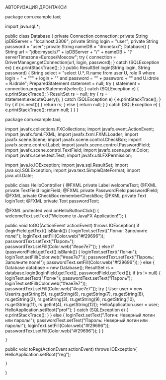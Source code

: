 АВТОРИЗАЦИЯ ДРОНТАКСИ


package com.example.taxi;

import java.sql.*;

public class Database {
    private Connection connection;
    private String ipDBServer = "localhost:3306";
    private String login = "user";
    private String password = "user";
    private String nameDB = "dronetaxi";
    Database() {
        String url = "jdbc:mysql://" + ipDBServer + "/" + nameDB + "?serverTimezone=Europe/Moscow";
        try {
            connection = DriverManager.getConnection(url, login, password);
        } catch (SQLException ex) {
            ex.printStackTrace();
        }
    }
    public ResultSet login(String login, String password) {
        String select = "select U.*, R.name from user U, role R where login = " +
                "\"" + login + "\" and password = \"" + password + "\" and U.idrole = R.idrole";
        PreparedStatement statement = null;
        try {
            statement = connection.prepareStatement(select);
        } catch (SQLException e) {
            e.printStackTrace();
        }
        ResultSet rs = null;
        try {
            rs = statement.executeQuery();
        } catch (SQLException e) {
            e.printStackTrace();
        }
        try {
            if (rs.next()) {
                return rs;
            } else {
                return null;
            }
        } catch (SQLException e) {
            e.printStackTrace();
            return null;
        }
    }
}



package com.example.taxi;

import javafx.collections.FXCollections;
import javafx.event.ActionEvent;
import javafx.fxml.FXML;
import javafx.fxml.FXMLLoader;
import javafx.scene.Scene;
import javafx.scene.control.CheckBox;
import javafx.scene.control.Label;
import javafx.scene.control.PasswordField;
import javafx.scene.control.TextField;
import javafx.scene.paint.Color;
import javafx.scene.text.Text;
import javafx.util.FXPermission;

import java.io.IOException;
import java.sql.ResultSet;
import java.sql.SQLException;
import java.text.SimpleDateFormat;
import java.util.Date;

public class HelloController {
    @FXML
    private Label welcomeText;
    @FXML
    private TextField loginField;
    @FXML
    private PasswordField passwordField;
    @FXML
    private CheckBox rememberCheckBox;
    @FXML
    private Text loginText;
    @FXML
    private Text passwordText;

 
 @FXML
    protected void onHelloButtonClick() {
        welcomeText.setText("Welcome to JavaFX Application!");
    }

public void toGO(ActionEvent actionEvent) throws IOException{
        if (loginField.getText().isBlank()) {
            loginText.setText("Логин: Заполните поле!");
            loginText.setFill(Color.web("#f29696"));
            passwordText.setText("Пароль");
            passwordText.setFill(Color.web("#eae7e7"));
        } else if (passwordField.getText().isBlank()) {
            loginText.setText("Логин");
            loginText.setFill(Color.web("#eae7e7"));
            passwordText.setText("Пароль: Заполните поле!");
            passwordText.setFill(Color.web("#f29696"));
        } else {
            Database database = new Database();
            ResultSet rs = database.login(loginField.getText(), passwordField.getText());
            if (rs != null) {
                loginText.setText("Логин");
                passwordText.setText("Пароль");
                loginText.setFill(Color.web("#eae7e7"));
                passwordText.setFill(Color.web("#eae7e7"));
                try {
                    User user = new User(rs.getString(5),
                            rs.getString(6),
                            rs.getString(7),
                            rs.getString(8),
                            rs.getString(2),
                            rs.getString(3),
                            rs.getString(9),
                            rs.getString(10),
                            rs.getString(11),
                            rs.getInt(4),
                            rs.getString(12));
                    HelloApplication.user = user;
                    HelloApplication.setRoot("prof");
                } catch (SQLException e) {
                    e.printStackTrace();
                }
            } else {
                loginText.setText("Логин: Неверный логин или пароль!");
                passwordText.setText("Пароль: Неверный логин или пароль!");
                loginText.setFill(Color.web("#f29696"));
                passwordText.setFill(Color.web("#f29696"));
            }
        }

    }

   public void toReg(ActionEvent actionEvent) throws IOException{
        HelloApplication.setRoot("reg");

    }
}
